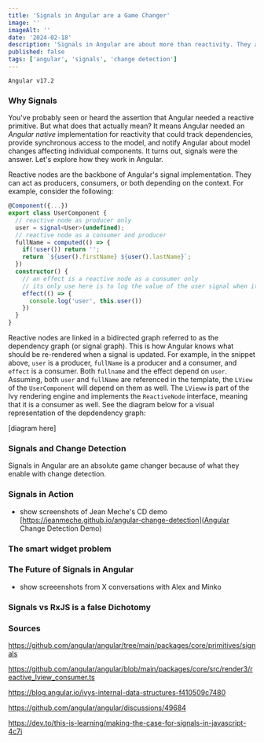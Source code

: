 ```yaml
---
title: 'Signals in Angular are a Game Changer'
image: ''
imageAlt: ''
date: '2024-02-18'
description: 'Signals in Angular are about more than reactivity. They are a total game changer for change detection and are already enabling things that were not possible before. Find out what and how here.'
published: false
tags: ['angular', 'signals', 'change detection']
---
```


`Angular v17.2`

### Why Signals

You've probably seen or heard the assertion that Angular needed a reactive primitive. But what does that actually mean? It means Angular needed an _Angular native_ implementation for reactivity that could track dependencies, provide synchronous access to the model, and notify Angular about model changes affecting individual components. It turns out, signals were the answer. Let's explore how they work in Angular.

Reactive nodes are the backbone of Angular's signal implementation. They can act as producers, consumers, or both depending on the context. For example, consider the following:

```typescript
@Component({...})
export class UserComponent {
  // reactive node as producer only
  user = signal<User>(undefined);
  // reactive node as a consumer and producer
  fullName = computed(() => {
    if(!user()) return '';
    return `${user().firstName} ${user().lastName}`;
  })
  constructor() {
    // an effect is a reactive node as a consumer only
    // its only use here is to log the value of the user signal when it changes
    effect(() => {
      console.log('user', this.user())
    })
  }
}
```

Reactive nodes are linked in a bidirected graph referred to as the dependency graph (or signal graph). This is how Angular knows what should be re-rendered when a signal is updated. For example, in the snippet above, `user` is a producer, `fullName` is a producer and a consumer, and `effect` is a consumer. Both `fullname` and the effect depend on `user`. Assuming, both `user` and `fullName` are referenced in the template, the `LView` of the `UserComponent` will depend on them as well. The `LVieww` is part of the Ivy rendering engine and implements the `ReactiveNode` interface, meaning that it is a consumer as well. See the diagram below for a visual representation of the depdendency graph:

[diagram here]

### Signals and Change Detection

Signals in Angular are an absolute game changer because of what they enable with change detection.

### Signals in Action

- show screenshots of Jean Meche's CD demo
  [https://jeanmeche.github.io/angular-change-detection](Angular Change Detection Demo)

### The smart widget problem

### The Future of Signals in Angular

- show screeenshots from X conversations with Alex and Minko

### Signals vs RxJS is a false Dichotomy

### Sources

https://github.com/angular/angular/tree/main/packages/core/primitives/signals

https://github.com/angular/angular/blob/main/packages/core/src/render3/reactive_lview_consumer.ts

https://blog.angular.io/ivys-internal-data-structures-f410509c7480

https://github.com/angular/angular/discussions/49684

https://dev.to/this-is-learning/making-the-case-for-signals-in-javascript-4c7i
